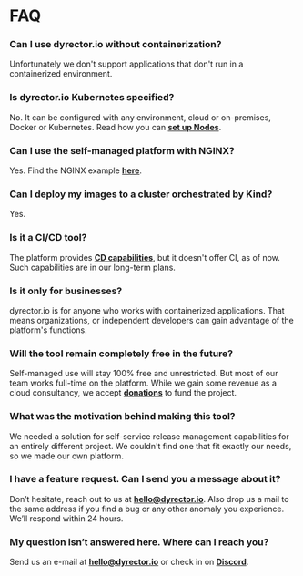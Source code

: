 # FAQ

### Can I use dyrector.io without containerization?

Unfortunately we don't support applications that don't run in a containerized environment.

### Is dyrector.io Kubernetes specified?

No. It can be configured with any environment, cloud or on-premises, Docker or Kubernetes. Read how you can [**set up Nodes**](../../docs/tutorials/register-your-node.md).

### **Can I use the self-managed platform with NGINX?**

Yes. Find the NGINX example [**here**](../../self-managed/proxies.md#nginx).

### Can I deploy my images to a cluster orchestrated by Kind?

Yes.

### Is it a CI/CD tool?

The platform provides [**CD capabilities**](../../features/continuous-deployment.md), but it doesn't offer CI, as of now. Such capabilities are in our long-term plans.

### Is it only for businesses?

dyrector.io is for anyone who works with containerized applications. That means organizations, or independent developers can gain advantage of the platform's functions.

### Will the tool remain completely free in the future?

Self-managed use will stay 100% free and unrestricted. But most of our team works full-time on the platform. While we gain some revenue as a cloud consultancy, we accept [**donations**](https://opencollective.com/dyrectorio-platform) to fund the project.

### What was the motivation behind making this tool?

We needed a solution for self-service release management capabilities for an entirely different project. We couldn't find one that fit exactly our needs, so we made our own platform.

### I have a feature request. Can I send you a message about it?

Don’t hesitate, reach out to us at [**hello@dyrector.io**](mailto:hello@dyrector.io). Also drop us a mail to the same address if you find a bug or any other anomaly you experience. We’ll respond within 24 hours.

### My question isn’t answered here. Where can I reach you?

Send us an e-mail at [**hello@dyrector.io**](mailto:hello@dyrector.io) or check in on [**Discord**](https://discord.gg/pZWbd4fxga).
